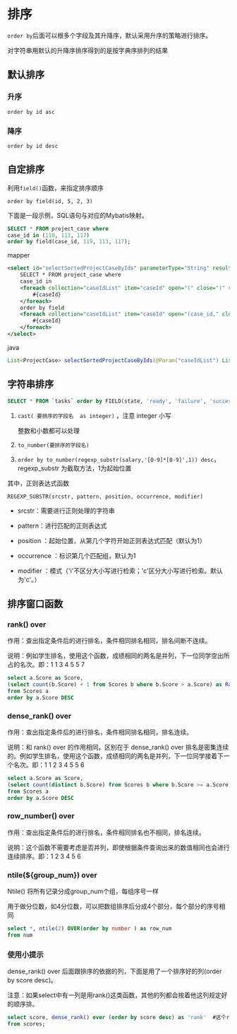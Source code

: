 # 排序

`order by`后面可以根多个字段及其升降序，默认采用升序的策略进行排序。

对字符串用默认的升降序排序得到的是按字典序排列的结果

## 默认排序

### 升序

`order by id asc`

### 降序

`order by id desc`

## 自定排序

利用`field()`函数，来指定排序顺序

`order by field(id, 5, 2, 3)`

下面是一段示例，SQL语句与对应的Mybatis映射。

```sql
SELECT * FROM project_case where
case_id in (119, 113, 117)
order by field(case_id, 119, 113, 117);
```

mapper

```xml
<select id="selectSortedProjectCaseByIds" parameterType="String" resultMap="ProjectCaseResult">
    SELECT * FROM project_case where
    case_id in
    <foreach collection="caseIdList" item="caseId" open="(" close=")" separator=",">
        #{caseId}
    </foreach>
    order by field
    <foreach collection="caseIdList" item="caseId" open="(case_id," close=")" separator=",">
        #{caseId}
    </foreach>
</select>
```

java

```java
List<ProjectCase> selectSortedProjectCaseByIds(@Param("caseIdList") List<Integer> caseIdList);
```

## 字符串排序

```sql
SELECT * FROM `tasks` order by FIELD(state, 'ready', 'failure', 'success'), execute_time desc
```

1. `cast( 要排序的字段名  as integer)` ，注意 integer 小写

   整数和小数都可以处理

2. `to_number(要排序的字段名) `

3. `order by to_number(regexp_substr(salary,'[0-9]*[0-9]',1)) desc`，regexp_substr 为截取方法，1为起始位置

其中，正则表达式函数

`REGEXP_SUBSTR(srcstr, pattern, position, occurrence, modifier)`

- srcstr：需要进行正则处理的字符串

- pattern：进行匹配的正则表达式

- position   ：起始位置，从第几个字符开始正则表达式匹配（默认为1）

- occurrence ：标识第几个匹配组，默认为1

- modifier   ：模式（'i'不区分大小写进行检索；'c'区分大小写进行检索。默认为'c'。）

## 排序窗口函数

### rank() over

作用：查出指定条件后的进行排名，条件相同排名相同，排名间断不连续。 

说明：例如学生排名，使用这个函数，成绩相同的两名是并列，下一位同学空出所占的名次。即：1 1 3 4 5 5 7

```sql
select a.Score as Score,
(select count(b.Score) + 1 from Scores b where b.Score > a.Score) as Rank
from Scores a
order by a.Score DESC
```

### dense_rank() over

作用：查出指定条件后的进行排名，条件相同排名相同，排名连续。 

说明：和 rank() over 的作用相同，区别在于 dense_rank() over 排名是密集连续的。例如学生排名，使用这个函数，成绩相同的两名是并列，下一位同学接着下一个名次。即：1 1 2 3 4 5 5 6

```sql
select a.Score as Score,
(select count(distinct b.Score) from Scores b where b.Score >= a.Score) as Rank
from Scores a
order by a.Score DESC
```

### row_number() over

作用：查出指定条件后的进行排名，条件相同排名也不相同，排名连续。

说明：这个函数不需要考虑是否并列，即使根据条件查询出来的数值相同也会进行连续排序。即：1 2 3 4 5 6

### ntile(${group_num}) over

Ntile() 将所有记录分成group_num个组，每组序号一样

用于做分位数，如4分位数，可以把数组排序后分成4个部分，每个部分的序号相同

```sql
select *, ntile(2) OVER(order by number ) as row_num
from num 
```

### 使用小提示

dense_rank() over 后面跟排序的依据的列，下面是用了一个排序好的列(order by score desc)。 

注意：如果select中有一列是用rank()这类函数，其他的列都会按着他这列规定好的顺序排。

```sql
select score, dense_rank() over (order by score desc) as 'rank'  #这个rank之所以要加引号，因为rank本身是个函数，直接写rank会报错
from scores;
```

